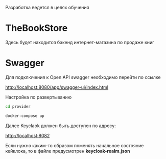 Разработка ведется в целях обучения

# TheBookStore
Здесь будет находится бэкенд интернет-магазина по продаже книг 

# Swagger
Для подключения к Open API swagger необходимо перейти по ссылке

<http://localhost:8080/app/swagger-ui/index.html>

Настройка по развертыванию 
```sh
cd provider
```

```sh
docker-compose up
```
Далее Keyclaok должен быть доступен по адресу:

<http://localhost:8082>

Если нужно каким-то образом поменять начальное состояние кейклока, то в файле предусмотрен **keycloak-realm.json**